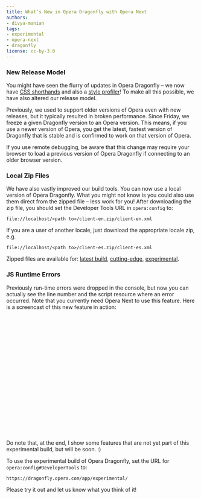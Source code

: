 ```yaml
---
title: What’s New in Opera Dragonfly with Opera Next
authors:
- divya-manian
tags:
- experimental
- opera-next
- dragonfly
license: cc-by-3.0
---
```


<h3>New Release Model</h3>
<p>You might have seen the flurry of updates in Opera Dragonfly – we now have <a href="http://my.opera.com/dragonfly/blog/css-shorthands">CSS shorthands</a> and also a <a href="http://my.opera.com/dragonfly/blog/style-profiler-preview">style profiler</a>! To make all this possible, we have also altered our release model.
</p>
<p>Previously, we used to support older versions of Opera even with new releases, but it typically resulted in broken performance. Since Friday, we freeze a given Dragonfly version to an Opera version. This means, if you use a newer version of Opera, you get the latest, fastest version of Dragonfly that is stable and is confirmed to work on that version of Opera.</p>
<p class="note">If you use remote debugging, be aware that this change may require your browser to load a previous version of Opera Dragonfly if connecting to an older browser version.</p>
<h3>Local Zip Files</h3>
<p>We have also vastly improved our build tools. You can now use a local version of Opera Dragonfly. What you might not know is you could also use them direct from the zipped file – less work for you! After downloading the zip file, you should set the Developer Tools URL in <code>opera:config</code> to:</p>
<pre><code><a>file://localhost/&lt;path to&gt;/client-en.zip/client-en.xml</a></code></pre>
<p>If you are a user of another locale, just download the appropriate locale zip, e.g.</p>
<pre><code><a>file://localhost/&lt;path to&gt;/client-es.zip/client-es.xml</a></code></pre>
<p>Zipped files are available for: <a href="https://dragonfly.opera.com/app/stp-1/zips/latest/">latest build</a>, <a href="https://dragonfly.opera.com/app/stp-1/cutting-edge/zips/latest/">cutting-edge</a>, <a href="https://dragonfly.opera.com/app/stp-1/experimental/zips/latest/">experimental</a>.</p>
<h3>JS Runtime Errors</h3>
<p>Previously run-time errors were dropped in the console, but now you can actually see the line number and the script resource where an error occurred. Note that you currently need Opera Next to use this feature. Here is a screencast of this new feature in action:</p>
<object width="560" height="315"><param name="movie" value="https://www.youtube.com/v/JE5vB9y7BOA?version=3&amp;amp;hl=en_US&amp;amp;rel=0" /><param name="allowFullScreen" value="true" /><param name="allowscriptaccess" value="never" /><embed src="https://www.youtube.com/v/JE5vB9y7BOA?version=3&amp;amp;hl=en_US&amp;amp;rel=0" type="application/x-shockwave-flash" width="560" height="315" allowfullscreen="true" allowscriptaccess="never" /></object>

<p>Do note that, at the end, I show some features that are not yet part of this experimental build, but will be soon. :)</p>
<p>To use the experimental build of Opera Dragonfly, set the URL for <code>opera:config#DeveloperTools</code> to:</p>
<pre><code><a>https://dragonfly.opera.com/app/experimental/</a></code></pre>
<p>Please try it out and let us know what you think of it!</p>
